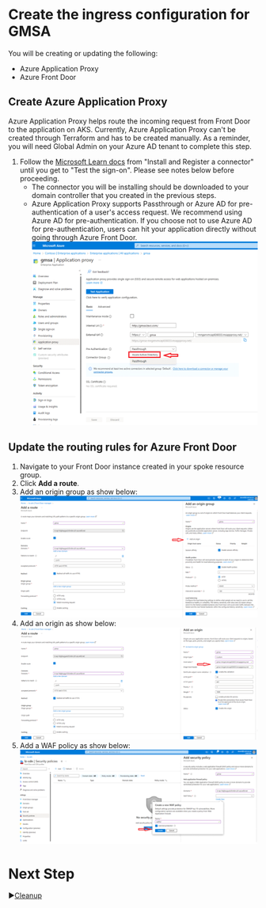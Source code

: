 # Create the ingress configuration for GMSA

You will be creating or updating the following:
* Azure Application Proxy
* Azure Front Door

## Create Azure Application Proxy
Azure Application Proxy helps route the incoming request from Front Door to the application on AKS. Currently, Azure Application Proxy can't be created through Terraform and has to be created manually. As a reminder, you will need Global Admin on your Azure AD tenant to complete this step. 

1. Follow the [Microsoft Learn docs](https://learn.microsoft.com/azure/active-directory/app-proxy/application-proxy-add-on-premises-application#install-and-register-a-connector) from "Install and Register a connector" until you get to "Test the sign-on". Please see notes below before proceeding.
   - The connector you will be installing should be downloaded to your domain controller that you created in the previous steps.
   - Azure Application Proxy supports Passthrough or Azure AD for pre-authentication of a user's access request. We recommend using Azure AD for pre-authentication. If you choose not to use Azure AD for pre-authentication, users can hit your application directly without going through Azure Front Door.
   ![App Proxy](../../../media/appproxy.png)
   
## Update the routing rules for Azure Front Door

1. Navigate to your Front Door instance created in your spoke resource group.
1. Click **Add a route**.
1. Add an origin group as show below:
   ![Screenshot of Origin group configuration](../../../media/FrontDoor_OriginGroup.png)
1. Add an origin as show below:
   ![Screenshot of Origin configuration](../../../media/FrontDoor_Origin.png)
1. Add a WAF policy as show below:
   ![Screenshot of creating a new WAF policy.](../../../media/FrontDoor_WAF.png)

# Next Step
:arrow_forward:[Cleanup](../../Terraform/../AKS-Secure-Baseline-PrivateCluster/Terraform/10-cleanup.md)